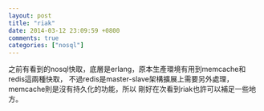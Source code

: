 ```yaml
---
layout: post
title: "riak"
date: 2014-03-12 23:09:59 +0800
comments: true
categories: ["nosql"]
---
```



<!-- more -->

之前有看到的nosql快取，底層是erlang，原本生產環境有用到memcache和redis這兩種快取，
不過redis是master-slave架構擴展上需要另外處理，memcache則是沒有持久化的功能，所以
剛好在次看到riak也許可以補足一些地方。
